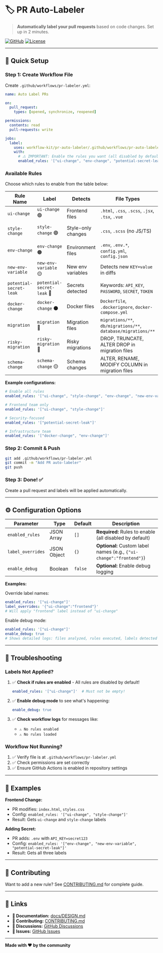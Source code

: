 # 🏷️ PR Auto-Labeler

> **Automatically label your pull requests** based on code changes. Set up in 2 minutes.

[![GitHub](https://img.shields.io/badge/GitHub-workflow--kit%2Fpr--auto--labeler-blue?logo=github)](https://github.com/workflow-kit/pr-auto-labeler)
[![License](https://img.shields.io/badge/license-MIT-green.svg)](LICENSE)

---

## 🚀 Quick Setup

### Step 1: Create Workflow File

Create `.github/workflows/pr-labeler.yml`:

```yaml
name: Auto Label PRs

on:
  pull_request:
    types: [opened, synchronize, reopened]

permissions:
  contents: read
  pull-requests: write

jobs:
  label:
    uses: workflow-kit/pr-auto-labeler/.github/workflows/pr-auto-labeler.yml@main
    with:
      # ⚠️ IMPORTANT: Enable the rules you want (all disabled by default)
      enabled_rules: '["ui-change", "env-change", "potential-secret-leak"]'
```

### Available Rules

Choose which rules to enable from the table below:

| Rule Name | Label | Detects | File Types | Use Case |
|-----------|-------|---------|------------|----------|
| `ui-change` | `ui-change` 🟢 | Frontend files | `.html`, `.css`, `.scss`, `.jsx`, `.tsx`, `.vue` | Track UI changes |
| `style-change` | `style-change` 🟣 | Style-only changes | `.css`, `.scss` (no JS/TS) | Identify cosmetic changes |
| `env-change` | `env-change` 🟠 | Environment files | `.env`, `.env.*`, `config.yml`, `config.json` | Track config changes |
| `new-env-variable` | `new-env-variable` 🟡 | New env variables | Detects new `KEY=value` in diffs | Flag new config |
| `potential-secret-leak` | `potential-secret-leak` 🔴 | Secrets detected | Keywords: `API_KEY`, `PASSWORD`, `SECRET`, `TOKEN` | Security review |
| `docker-change` | `docker-change` ⚫ | Docker files | `Dockerfile`, `.dockerignore`, `docker-compose.yml` | Track Docker config |
| `migration` | `migration` 🔵 | Migration files | `migrations/**`, `db/migrations/**`, `database/migrations/**` | Track DB migrations |
| `risky-migration` | `risky-migration` 🔴 | Risky migrations | DROP, TRUNCATE, ALTER DROP in migration files | Flag dangerous operations |
| `schema-change` | `schema-change` 🟡 | Schema changes | ALTER, RENAME, MODIFY COLUMN in migration files | Track DB schema modifications |

**Example configurations:**
```yaml
# Enable all rules
enabled_rules: '["ui-change", "style-change", "env-change", "new-env-variable", "potential-secret-leak", "docker-change"]'

# Frontend team only
enabled_rules: '["ui-change", "style-change"]'

# Security-focused
enabled_rules: '["potential-secret-leak"]'

# Infrastructure team
enabled_rules: '["docker-change", "env-change"]'
```

### Step 2: Commit & Push

```bash
git add .github/workflows/pr-labeler.yml
git commit -m "Add PR auto-labeler"
git push
```

### Step 3: Done! ✅

Create a pull request and labels will be applied automatically.

---

## ⚙️ Configuration Options

| Parameter | Type | Default | Description |
|-----------|------|---------|-------------|
| `enabled_rules` | JSON Array | `[]` | **Required:** Rules to enable (all disabled by default) |
| `label_overrides` | JSON Object | `{}` | **Optional:** Custom label names (e.g., `{"ui-change":"frontend"}`) |
| `enable_debug` | Boolean | `false` | **Optional:** Enable debug logging |

**Examples:**

Override label names:
```yaml
enabled_rules: '["ui-change"]'
label_overrides: '{"ui-change":"frontend"}'
# Will apply "frontend" label instead of "ui-change"
```

Enable debug mode:
```yaml
enabled_rules: '["ui-change"]'
enable_debug: true
# Shows detailed logs: files analyzed, rules executed, labels detected
```

---

## 🐛 Troubleshooting

### Labels Not Applied?

1. ✅ **Check if rules are enabled** - All rules are disabled by default!
   ```yaml
   enabled_rules: '["ui-change"]'  # Must not be empty!
   ```

2. ✅ **Enable debug mode** to see what's happening:
   ```yaml
   enable_debug: true
   ```

3. ✅ **Check workflow logs** for messages like:
   - `⚠️ No rules enabled`
   - `⚠️ No rules loaded`

### Workflow Not Running?

1. ✅ Verify file is at `.github/workflows/pr-labeler.yml`
2. ✅ Check permissions are set correctly
3. ✅ Ensure GitHub Actions is enabled in repository settings

---

## 📝 Examples

**Frontend Change:**
- PR modifies: `index.html`, `styles.css`
- Config: `enabled_rules: '["ui-change", "style-change"]'`
- Result: Gets `ui-change` and `style-change` labels

**Adding Secret:**
- PR adds: `.env` with `API_KEY=secret123`
- Config: `enabled_rules: '["env-change", "new-env-variable", "potential-secret-leak"]'`
- Result: Gets all three labels

---

## 🤝 Contributing

Want to add a new rule? See [CONTRIBUTING.md](CONTRIBUTING.md) for complete guide.

---

## 🔗 Links

- **📖 Documentation:** [docs/DESIGN.md](docs/DESIGN.md)
- **🤝 Contributing:** [CONTRIBUTING.md](CONTRIBUTING.md)
- **💬 Discussions:** [GitHub Discussions](https://github.com/workflow-kit/pr-auto-labeler/discussions)
- **🐛 Issues:** [GitHub Issues](https://github.com/workflow-kit/pr-auto-labeler/issues)

---

**Made with ❤️ by the community**
